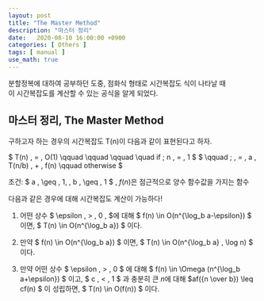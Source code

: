 ```yaml
---
layout: post
title: "The Master Method"
description: "마스터 정리"
date:   2020-08-10 16:00:00 +0900
categories: [ Others ]
tags: [ manual ]
use_math: true
---
```


분할정복에 대하여 공부하던 도중, 점화식 형태로 시간복잡도 식이 나타날 때  
이 시간복잡도를 계산할 수 있는 공식을 알게 되었다.

## 마스터 정리, The Master Method

구하고자 하는 경우의 시간복잡도 T(n)이 다음과 같이 표현된다고 하자.

$ T(n) \, = \, O(1) \qquad \qquad \qquad \quad if \; n \, = \, 1 $
$ \qquad \; \, = \, a \, T(n/b) \, + \, f(n) \qquad otherwise $

조건: $ a \, \geq \, 1, \, b \, \geq \, 1 $ , $f(n)$은 점근적으로 양수 함수값을 가지는 함수

다음과 같은 경우에 대해 시간복잡도 계산이 가능하다!

1. 어떤 상수 $ \epsilon \, > \, 0 \, $에 대해 $ f(n) \in O(n^{\log_b a-\epsilon}) $ 이면, $ T(n) \in O(n^{\log_b a}) $ 이다.

2. 만약 $ f(n) \in O(n^{\log_b a}) $ 이면, $ T(n) \in O(n^{\log_b a} \, \log n) $ 이다.

3. 만약 어떤 상수 $ \epsilon \, > \, 0 $ 에 대해 $ f(n) \in \Omega (n^{\log_b a+\epsilon}) $ 이고, $ c \, < \, 1 $ 과 충분히 큰 $n$에 대해 $af({n \over b}) \leq cf(n) $ 이 성립하면, $ T(n) \in O(f(n)) $ 이다.
